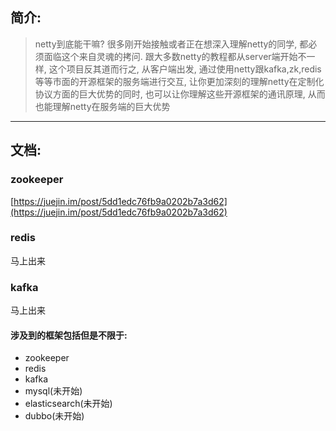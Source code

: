 ## 简介:

> netty到底能干嘛? 很多刚开始接触或者正在想深入理解netty的同学,
 都必须面临这个来自灵魂的拷问. 跟大多数netty的教程都从server端开始不一样, 
 这个项目反其道而行之, 从客户端出发, 通过使用netty跟kafka,zk,redis等等市面的开源框架的服务端进行交互, 
 让你更加深刻的理解netty在定制化协议方面的巨大优势的同时, 也可以让你理解这些开源框架的通讯原理, 
 从而也能理解netty在服务端的巨大优势
------------------------------

## 文档:

### zookeeper
[https://juejin.im/post/5dd1edc76fb9a0202b7a3d62](https://juejin.im/post/5dd1edc76fb9a0202b7a3d62)

### redis
马上出来

### kafka
马上出来



#### 涉及到的框架包括但是不限于:
- zookeeper
- redis
- kafka
- mysql(未开始)
- elasticsearch(未开始)
- dubbo(未开始)
